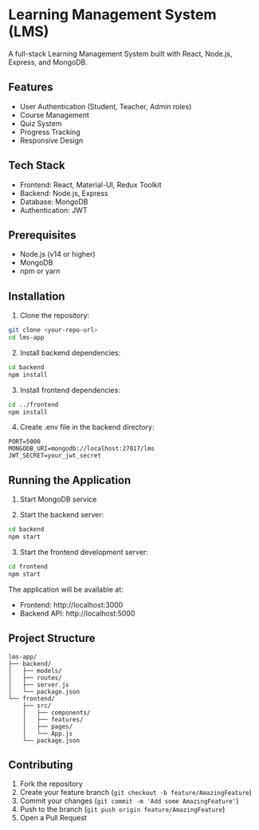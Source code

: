 # Learning Management System (LMS)

A full-stack Learning Management System built with React, Node.js, Express, and MongoDB.

## Features

- User Authentication (Student, Teacher, Admin roles)
- Course Management
- Quiz System
- Progress Tracking
- Responsive Design

## Tech Stack

- Frontend: React, Material-UI, Redux Toolkit
- Backend: Node.js, Express
- Database: MongoDB
- Authentication: JWT

## Prerequisites

- Node.js (v14 or higher)
- MongoDB
- npm or yarn

## Installation

1. Clone the repository:
```bash
git clone <your-repo-url>
cd lms-app
```

2. Install backend dependencies:
```bash
cd backend
npm install
```

3. Install frontend dependencies:
```bash
cd ../frontend
npm install
```

4. Create .env file in the backend directory:
```
PORT=5000
MONGODB_URI=mongodb://localhost:27017/lms
JWT_SECRET=your_jwt_secret
```

## Running the Application

1. Start MongoDB service

2. Start the backend server:
```bash
cd backend
npm start
```

3. Start the frontend development server:
```bash
cd frontend
npm start
```

The application will be available at:
- Frontend: http://localhost:3000
- Backend API: http://localhost:5000

## Project Structure

```
lms-app/
├── backend/
│   ├── models/
│   ├── routes/
│   ├── server.js
│   └── package.json
└── frontend/
    ├── src/
    │   ├── components/
    │   ├── features/
    │   ├── pages/
    │   └── App.js
    └── package.json
```

## Contributing

1. Fork the repository
2. Create your feature branch (`git checkout -b feature/AmazingFeature`)
3. Commit your changes (`git commit -m 'Add some AmazingFeature'`)
4. Push to the branch (`git push origin feature/AmazingFeature`)
5. Open a Pull Request


